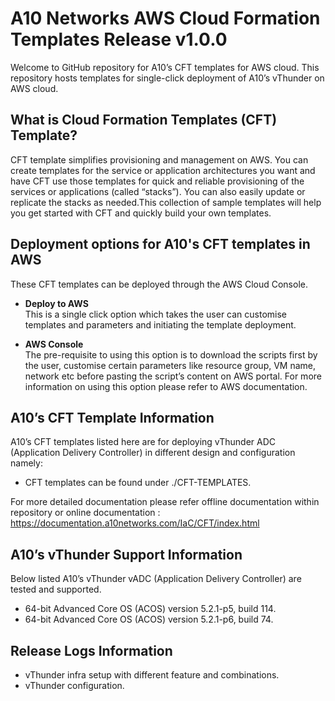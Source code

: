 # A10 Networks AWS Cloud Formation Templates Release v1.0.0
Welcome to GitHub repository for A10’s CFT templates for AWS cloud. This repository hosts templates for single-click deployment of A10’s vThunder on AWS cloud. 

## What is Cloud Formation Templates (CFT) Template?
CFT template simplifies provisioning and management on AWS. You can create templates for the service or application 
architectures you want and have CFT use those templates for quick and reliable provisioning of the 
services or applications (called “stacks”). You can also easily update or replicate the stacks as needed.This collection 
of sample templates will help you get started with CFT and quickly build your own templates.

## Deployment options for A10's CFT templates in AWS
These CFT templates can be deployed through the AWS Cloud Console. 

- **Deploy to AWS**<br>
This is a single click option which takes the user can customise templates and parameters
and initiating the template deployment. 

- **AWS Console**<br>
The pre-requisite to using this option is to download the scripts first by the user, customise certain parameters
like resource group, VM name, network etc before pasting the script’s content on AWS portal. 
For more information on using this option please refer to AWS documentation.

## A10’s CFT Template Information
A10’s CFT templates listed here are for deploying vThunder ADC (Application Delivery Controller) in different design and configuration namely:
- CFT templates can be found under ./CFT-TEMPLATES.

For more detailed documentation please refer offline documentation within repository or online documentation :
https://documentation.a10networks.com/IaC/CFT/index.html

## A10’s vThunder Support Information
Below listed A10’s vThunder vADC (Application Delivery Controller) are tested and supported.
- 64-bit Advanced Core OS (ACOS) version 5.2.1-p5, build 114.
- 64-bit Advanced Core OS (ACOS) version 5.2.1-p6, build 74.

## Release Logs Information
- vThunder infra setup with different feature and combinations.
- vThunder configuration.